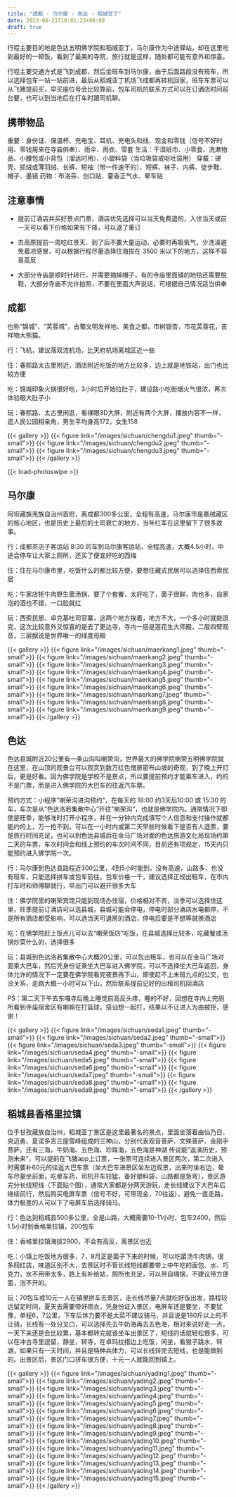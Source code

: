 ```yaml
---
title: "成都 - 马尔康 - 色达 - 稻城亚丁"
date: 2023-08-21T10:01:23+08:00
draft: true
---
```


行程主要目的地是色达五明佛学院和稻城亚丁，马尔康作为中途驿站，却在这里吃到最好的一顿饭，看到了最美的寺院，旅行就是这样，随处都可能有意外和惊喜。

行程主要交通方式是飞到成都，然后坐班车到马尔康，由于后面路段没有班车，所以选择包车一站一站前进，最后从稻城亚丁机场飞成都再转机回家，班车车票可以从飞猪提前买，早买座位号会比较靠前，包车司机的联系方式可以在订酒店时问前台要，也可以到当地后在打车时跟司机聊。

## 携带物品
重要：身份证、保温杯、充电宝、耳机、充电头和线、现金和零钱（信号不好时用、零钱用来在寺庙供奉）、雨伞、雨衣、雪套
生活：干湿纸巾、小零食、洗漱物品、小腰包或小背包（溜达时用）、小塑料袋（当垃圾袋或呕吐袋用）
穿戴：硬壳、抓绒或薄羽绒、长裤、短袖（带一件速干的）、短裤、袜子、内裤、徒步鞋、帽子、墨镜
药物：布洛芬、创口贴、藿香正气水、晕车贴

## 注意事情
- 提前订酒店并买好景点门票，酒店优先选择可以当天免费退的，入住当天或前一天可以看下价格如果有下降，可以退了重订

- 去高原提前一周吃红景天、到了后不要大量运动，必要时再吸氧气，少洗澡避免着凉感冒，可以根据行程尽量选择住海拔在 3500 米以下的地方，这样不容易高反

- 大部分寺庙是顺时针转行，并需要摘掉帽子，有的寺庙里面铺的地毯还需要脱鞋，大部分寺庙不允许拍照，不要在里面大声说话，可根据自己情况适当供奉

## 成都
也称“锦城”、“芙蓉城”，古蜀文明发祥地、美食之都，市树银杏，市花芙蓉花，吉祥物大熊猫。

行：飞机，建议落双流机场，比天府机场离城区近一些

住：春熙路太古里附近，酒店附近吃饭的地方比较多，边上就是地铁站，出门也比较方便

吃：锦城印象火锅很好吃，3小时后开始拉肚子，建设路小吃街烟火气很浓，再次体验眼大肚子小

玩：春熙路、太古里闲逛，看裸眼3D大屏，附近有两个大屏，播放内容不一样，逛人民公园相亲角，男生平均身高172，女生158

{{< gallery >}}
  {{< figure link="/images/sichuan/chengdu1.jpeg" thumb="-small">}}
  {{< figure link="/images/sichuan/chengdu2.jpeg" thumb="-small">}}
  {{< figure link="/images/sichuan/chengdu3.jpeg" thumb="-small">}}
{{< /gallery >}}

{{< load-photoswipe >}}

## 马尔康
阿坝藏族羌族自治州首府，离成都300多公里，全程有高速，马尔康市是嘉绒藏区的核心地区，也是历史上最后的土司衰亡的地方，当年红军在这里留下了很多故事。

行：成都茶店子客运站 8:30 的车到马尔康客运站，全程高速，大概4.5小时，中途会停车让大家上厕所，还买了便宜好吃的西梅

住：住在马尔康市里，吃饭什么的都比较方便，要想住藏式民居可以选择住西索民居

吃：牛家店牦牛肉野生菌汤锅，要了个套餐，太好吃了，菌子很鲜，肉也多，自家泡的酒也不错，一口脸就红

玩：西索民居、卓克基吐司官寨，这两个地方挨着，地方不大，一个多小时就能逛完，这次比较意外又惊喜的是去了更达寺，寺内一层是莲花生大师殿，二层四臂观音，三层据说是世界唯一的绿度母殿

{{< gallery >}}
  {{< figure link="/images/sichuan/maerkang1.jpeg" thumb="-small">}}
  {{< figure link="/images/sichuan/maerkang2.jpeg" thumb="-small">}}
  {{< figure link="/images/sichuan/maerkang3.jpeg" thumb="-small">}}
  {{< figure link="/images/sichuan/maerkang4.jpeg" thumb="-small">}}
  {{< figure link="/images/sichuan/maerkang5.jpeg" thumb="-small">}}
  {{< figure link="/images/sichuan/maerkang6.jpeg" thumb="-small">}}
  {{< figure link="/images/sichuan/maerkang7.jpeg" thumb="-small">}}
  {{< figure link="/images/sichuan/maerkang8.jpeg" thumb="-small">}}
  {{< figure link="/images/sichuan/maerkang9.jpeg" thumb="-small">}}
{{< /gallery >}}

## 色达

色达县城附近20公里有一条山沟叫喇荣沟，世界最大的佛学院喇荣五明佛学院就在这里，在山顶的观景台可以观赏到数万红色僧房密布山坡的奇观，到了晚上开灯后，更是好看。因为佛学院是学校不是景点，所以要提前预约才能乘车进入，约的不是门票，而是进入佛学院的大巴车的往返汽车票。

预约方式：小程序”喇荣沟进沟预约“，在每天的 18:00 约3天后10:00 或 15:30 的车，车次是从”色达洛若集散中心“开往”喇荣沟“，也就是佛学院内。通常情况下即使是旺季，能够准时打开小程序，并在一分钟内完成填写个人信息和支付操作就都能约的上，万一抢不到，可以在一小时内或第二天早些时候看下是否有人退票，要是旅行时间充足，也可以到色达县城后在金马广场对面的色达旅游文化局现场约第二天的车票，车次时间会和线上预约的车次时间不同，目前还有项规定，15天内只能预约进入佛学院一次。

行：马尔康到色达县路程近300公里，4到5小时能到，没有高速，山路多，也没有班车，只能选择拼车或包车前往，包车价格一千，建议选择正规出租车，在市内打车时和师傅聊就行，早出门可以避开很多大车

住：佛学院里的喇荣宾馆只能到现场办住宿，价格相对不贵，淡季可以选择住这里，旺季提前订酒店可以选县城，县城可能会停电，停电时部分酒店水电都停，不是所有酒店都受影响，可以选当天可退房的酒店，停电后要是不想等就换酒店

吃：在佛学院赶上饭点儿可以去“喇荣饭店“吃饭，在县城选择比较多，吃藏餐或汤锅炒菜什么的，选择很多

玩：县城到色达洛若集散中心大概20公里，可以包出租车，也可以在金马广场对面乘大巴车，然后凭身份证乘坐大巴车进入佛学院，可以不选择坐大巴车返回，身体允许的情况下一定要在佛学院看完夜景再下山，即使赶不上未班九点的公交，也没关系，走路大概一小时可以下山，然后联系提前记好的出租司机回酒店

PS：第二天下午去东嘎寺后晚上睡觉前高反头疼，睡的不好，回想在寺内上完厕所看到寺庙宿舍区有喇嘛在打篮球，搭讪想一起打，结果以不让进入为由被拒，感谢！

{{< gallery >}}
  {{< figure link="/images/sichuan/seda1.jpeg" thumb="-small">}}
  {{< figure link="/images/sichuan/seda2.jpeg" thumb="-small">}}
  {{< figure link="/images/sichuan/seda3.jpeg" thumb="-small">}}
  {{< figure link="/images/sichuan/seda4.jpeg" thumb="-small">}}
  {{< figure link="/images/sichuan/seda5.jpeg" thumb="-small">}}
  {{< figure link="/images/sichuan/seda6.jpeg" thumb="-small">}}
  {{< figure link="/images/sichuan/seda7.jpeg" thumb="-small">}}
  {{< figure link="/images/sichuan/seda8.jpeg" thumb="-small">}}
  {{< figure link="/images/sichuan/seda9.jpeg" thumb="-small">}}
{{< /gallery >}}

## 稻城县香格里拉镇

位于甘孜藏族自治州，稻城亚丁景区是这里最著名的景点，里面坐落着由仙乃日、央迈勇、夏诺多吉三座雪峰组成的三神山，分别代表观音菩萨、文殊菩萨、金刚手菩萨。还有三海，牛奶海、五色海、珍珠海，五色海是神湖 传说能“返演历史，预测未来”，可以提前在飞猪app上订票，一张票可连续进入景区两次，第二次进入时需要补60元的往返大巴车票（坐大巴车进景区坐左边观景，出来时坐右边，晕车尽量坐前面，吃晕车药，司机开车较猛，备好塑料袋，山路都是急弯），景区游完分长线短线（下面贴个图），通常大家都是分两天游玩，走长线建议下大巴车后继续前行，然后购买电屏车票（信号不好，可带现金，70往返），避免一直走路，体力极差的人可以下了电屏车后选择骑马。

行：色达到稻城县500多公里，全是山路，大概需要10-11小时，包车2400，然后1.5小时到香格里拉镇，200包车

住：香格里拉镇海拔2900，不会有高反，离景区也近

吃：小镇上吃饭地方很多，7，8月正是菌子下来的时候，可以吃菌汤牛肉锅，很多网红店，味道区别不大，去景区时不管长线短线都要带上中午吃的面包、水、巧克力，水不用带太多，路上有补给站，厕所也充足，可以带自嗨锅，不建议带方便面，泡不开的。

玩：70包车或10元一人在镇里拼车去景区，走长线尽量7点就吃好饭出发，路程较远留足时间，夏天去需要带好雨衣，凭身份证入景区，电屏车还是要坐，不要犹豫，单程6，7公里，下车后体力要不是太菜不建议骑马，并且说是180斤以上的不让骑，长线有一处分叉口，可以选择先去牛奶海再去五色海，相对来说好走一点，一天下来还是会比较累，基本都转完就该坐车出景区了，短线的话就轻松很多，可以在冲古寺里逗留，静坐，转寺，在卓玛拉措边上吃饭，闲坐，看猴子跳水，转湖，如果只有一天时间，并且是特种兵体力，可以长线转完去短线，也是能做到的。出景区后，景区门口拼车很方便，十元一人就能回到镇上。

{{< gallery >}}
  {{< figure link="/images/sichuan/yading1.jpeg" thumb="-small">}}
  {{< figure link="/images/sichuan/yading2.jpeg" thumb="-small">}}
  {{< figure link="/images/sichuan/yading3.jpeg" thumb="-small">}}
  {{< figure link="/images/sichuan/yading4.jpeg" thumb="-small">}}
  {{< figure link="/images/sichuan/yading5.jpeg" thumb="-small">}}
  {{< figure link="/images/sichuan/yading6.jpeg" thumb="-small">}}
  {{< figure link="/images/sichuan/yading7.jpeg" thumb="-small">}}
  {{< figure link="/images/sichuan/yading8.jpeg" thumb="-small">}}
  {{< figure link="/images/sichuan/yading9.jpeg" thumb="-small">}}
  {{< figure link="/images/sichuan/yading10.jpeg" thumb="-small">}}
  {{< figure link="/images/sichuan/yading11.jpeg" thumb="-small">}}
  {{< figure link="/images/sichuan/yading12.jpeg" thumb="-small">}}
  {{< figure link="/images/sichuan/yading13.jpeg" thumb="-small">}}
  {{< figure link="/images/sichuan/yading14.jpeg" thumb="-small">}}
  {{< figure link="/images/sichuan/yading15.jpeg" thumb="-small">}}
{{< /gallery >}}
